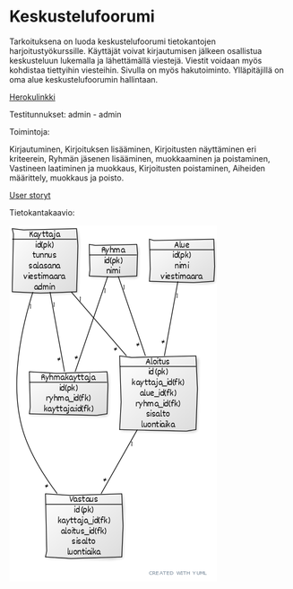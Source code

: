 # Keskustelufoorumi

Tarkoituksena on luoda keskustelufoorumi tietokantojen harjoitustyökurssille. Käyttäjät voivat kirjautumisen jälkeen osallistua keskusteluun lukemalla ja lähettämällä viestejä. Viestit voidaan myös kohdistaa tiettyihin viesteihin. Sivulla on myös hakutoiminto. Ylläpitäjillä on oma alue keskustelufoorumin hallintaan.

[Herokulinkki](https://cryptic-temple-28944.herokuapp.com/login "cryptic-temple-28944.herokuapp.com")

Testitunnukset:
admin - admin

Toimintoja:

Kirjautuminen, Kirjoituksen lisääminen, Kirjoitusten näyttäminen eri kriteerein, Ryhmän jäsenen lisääminen, muokkaaminen ja poistaminen, Vastineen laatiminen ja muokkaus, Kirjoitusten poistaminen, Aiheiden määrittely, muokkaus ja poisto.

[User storyt](../master/Dokumentaatio/UserStoryt.md)

Tietokantakaavio:


![alt text](https://github.com/Meemeimei/Keskustelufoorumi/blob/master/Dokumentaatio/0e73f6ec.png)
